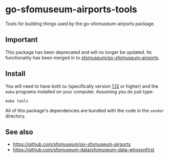 # go-sfomuseum-airports-tools

Tools for building things used by the go-sfomuseum-airports package.


## Important

This package has been deprecated and will no longer be updated. Its functionality has been merged in to [sfomuseum/go-sfomuseum-airports](https://github.com/sfomuseum/go-sfomuseum-airports/).

## Install

You will need to have both `Go` (specifically version [1.12](https://golang.org/dl/) or higher) and the `make` programs installed on your computer. Assuming you do just type:

```
make tools
```

All of this package's dependencies are bundled with the code in the `vendor` directory.

## See also

* https://github.com/sfomuseum/go-sfomuseum-airports
* https://github.com/sfomuseum-data/sfomuseum-data-whosonfirst
